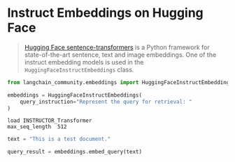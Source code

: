 # Instruct Embeddings on Hugging Face

>[Hugging Face sentence-transformers](https://huggingface.co/sentence-transformers) is a Python framework for state-of-the-art sentence, text and image embeddings.
>One of the instruct embedding models is used in the `HuggingFaceInstructEmbeddings` class.



```python
from langchain_community.embeddings import HuggingFaceInstructEmbeddings
```


```python
embeddings = HuggingFaceInstructEmbeddings(
    query_instruction="Represent the query for retrieval: "
)
```

    load INSTRUCTOR_Transformer
    max_seq_length  512
    


```python
text = "This is a test document."
```


```python
query_result = embeddings.embed_query(text)
```


```python

```
